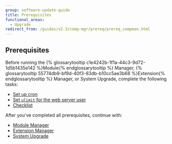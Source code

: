 ```yaml
---
group: software-update-guide
title: Prerequisites
functional_areas:
  - Upgrade
redirect_from: /guides/v2.3/comp-mgr/prereq/prereq_compman.html
---
```


## Prerequisites

Before running the {% glossarytooltip c1e4242b-1f1a-44c3-9d72-1d5b1435e142 %}Module{% endglossarytooltip %} Manager, {% glossarytooltip 55774db9-bf9d-40f3-83db-b10cc5ae3b68 %}Extension{% endglossarytooltip %} Manager, or System Upgrade, complete the following tasks:

* [Set up cron]({{page.baseurl}}/system-update-upgrade/prerequisites/cron.html)
* [Set `ulimit` for the web server user]({{page.baseurl}}/system-update-upgrade/prerequisites/ulimit.html)
* [Checklist]({{page.baseurl}}/system-update-upgrade/prerequisites/checklist.html)

After you've completed all prerequisites, continue with:

* [Module Manager]({{page.baseurl}}/system-update-upgrade/component-manager/start.html)
* [Extension Manager]({{page.baseurl}}/system-update-upgrade/extension-manager/start.html)
* [System Upgrade]({{page.baseurl}}/system-update-upgrade/product/start.html)

